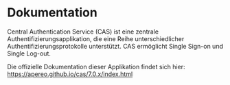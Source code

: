 # Dokumentation

Central Authentication Service (CAS) ist eine zentrale Authentifizierungsapplikation, die eine Reihe unterschiedlicher Authentifizierungsprotokolle unterstützt. CAS ermöglicht Single Sign-on und Single Log-out.

Die offizielle Dokumentation dieser Applikation findet sich hier: https://apereo.github.io/cas/7.0.x/index.html
